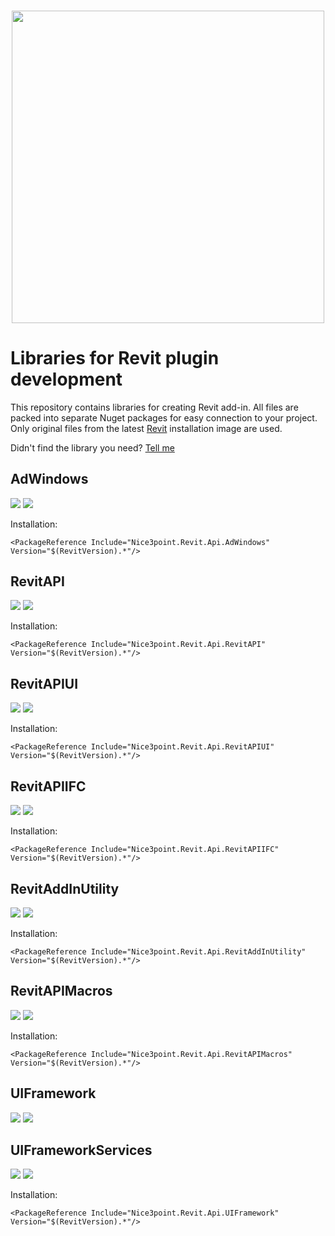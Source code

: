 <h3 align="center"><img src="https://user-images.githubusercontent.com/20504884/151987351-a3eceb30-ad81-49fb-8a45-1b7c945aca84.png" width="500px"></h3>

# Libraries for Revit plugin development

This repository contains libraries for creating Revit add-in. All files are packed into separate Nuget packages for easy connection to your project. Only original files from the
latest [Revit](https://www.autodesk.com/products/revit) installation image are used.

Didn't find the library you need? [Tell me](https://github.com/Nice3point/RevitApi/issues/new)

## AdWindows

<p align="left">
  <a href="https://www.nuget.org/packages/Nice3point.Revit.Api.AdWindows"><img src="https://img.shields.io/nuget/vpre/Nice3point.Revit.Api.AdWindows?style=for-the-badge"></a>
  <a href="https://www.nuget.org/packages/Nice3point.Revit.Api.AdWindows"><img src="https://img.shields.io/nuget/dt/Nice3point.Revit.Api.AdWindows?style=for-the-badge"></a>
</p>

Installation:

```text
<PackageReference Include="Nice3point.Revit.Api.AdWindows" Version="$(RevitVersion).*"/>
```

## RevitAPI

<p align="left">
  <a href="https://www.nuget.org/packages/Nice3point.Revit.Api.RevitAPI"><img src="https://img.shields.io/nuget/vpre/Nice3point.Revit.Api.RevitAPI?style=for-the-badge"></a>
  <a href="https://www.nuget.org/packages/Nice3point.Revit.Api.RevitAPI"><img src="https://img.shields.io/nuget/dt/Nice3point.Revit.Api.RevitAPI?style=for-the-badge"></a>
</p>

Installation:

```text
<PackageReference Include="Nice3point.Revit.Api.RevitAPI" Version="$(RevitVersion).*"/>
```

## RevitAPIUI

<p align="left">
  <a href="https://www.nuget.org/packages/Nice3point.Revit.Api.RevitAPIUI"><img src="https://img.shields.io/nuget/vpre/Nice3point.Revit.Api.RevitAPIUI?style=for-the-badge"></a>
  <a href="https://www.nuget.org/packages/Nice3point.Revit.Api.RevitAPIUI"><img src="https://img.shields.io/nuget/dt/Nice3point.Revit.Api.RevitAPIUI?style=for-the-badge"></a>
</p>

Installation:

```text
<PackageReference Include="Nice3point.Revit.Api.RevitAPIUI" Version="$(RevitVersion).*"/>
```

## RevitAPIIFC

<p align="left">
  <a href="https://www.nuget.org/packages/Nice3point.Revit.Api.RevitAPIIFC"><img src="https://img.shields.io/nuget/vpre/Nice3point.Revit.Api.RevitAPIIFC?style=for-the-badge"></a>
  <a href="https://www.nuget.org/packages/Nice3point.Revit.Api.RevitAPIIFC"><img src="https://img.shields.io/nuget/dt/Nice3point.Revit.Api.RevitAPIIFC?style=for-the-badge"></a>
</p>

Installation:

```text
<PackageReference Include="Nice3point.Revit.Api.RevitAPIIFC" Version="$(RevitVersion).*"/>
```

## RevitAddInUtility

<p align="left">
  <a href="https://www.nuget.org/packages/Nice3point.Revit.Api.RevitAddInUtility/"><img src="https://img.shields.io/nuget/vpre/Nice3point.Revit.Api.RevitAddInUtility?style=for-the-badge"></a>
  <a href="https://www.nuget.org/packages/Nice3point.Revit.Api.RevitAddInUtility/"><img src="https://img.shields.io/nuget/dt/Nice3point.Revit.Api.RevitAddInUtility?style=for-the-badge"></a>
</p>

Installation:

```text
<PackageReference Include="Nice3point.Revit.Api.RevitAddInUtility" Version="$(RevitVersion).*"/>
```

## RevitAPIMacros

<p align="left">
  <a href="https://www.nuget.org/packages/Nice3point.Revit.Api.RevitAPIMacros/"><img src="https://img.shields.io/nuget/vpre/Nice3point.Revit.Api.RevitAPIMacros?style=for-the-badge"></a>
  <a href="https://www.nuget.org/packages/Nice3point.Revit.Api.RevitAPIMacros/"><img src="https://img.shields.io/nuget/dt/Nice3point.Revit.Api.RevitAPIMacros?style=for-the-badge"></a>
</p>

Installation:

```text
<PackageReference Include="Nice3point.Revit.Api.RevitAPIMacros" Version="$(RevitVersion).*"/>
```

## UIFramework

<p align="left">
  <a href="https://www.nuget.org/packages/Nice3point.Revit.Api.UIFramework/"><img src="https://img.shields.io/nuget/vpre/Nice3point.Revit.Api.UIFramework?style=for-the-badge"></a>
  <a href="https://www.nuget.org/packages/Nice3point.Revit.Api.UIFramework/"><img src="https://img.shields.io/nuget/dt/Nice3point.Revit.Api.UIFramework?style=for-the-badge"></a>
</p>

## UIFrameworkServices

<p align="left">
  <a href="https://www.nuget.org/packages/Nice3point.Revit.Api.UIFrameworkServices/"><img src="https://img.shields.io/nuget/vpre/Nice3point.Revit.Api.UIFrameworkServices?style=for-the-badge"></a>
  <a href="https://www.nuget.org/packages/Nice3point.Revit.Api.UIFrameworkServices/"><img src="https://img.shields.io/nuget/dt/Nice3point.Revit.Api.UIFrameworkServices?style=for-the-badge"></a>
</p>

Installation:

```text
<PackageReference Include="Nice3point.Revit.Api.UIFramework" Version="$(RevitVersion).*"/>
```